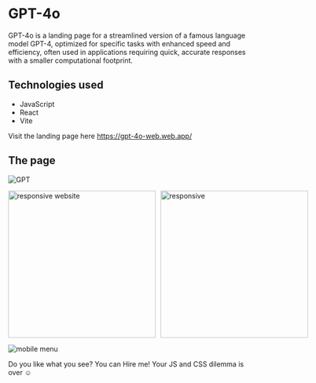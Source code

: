 # GPT-4o
GPT-4o is a landing page for a streamlined version of a famous language model GPT-4, optimized for specific tasks with enhanced speed and efficiency, often used in applications requiring quick, accurate responses with a smaller computational footprint.
## Technologies used
* JavaScript
* React
* Vite

Visit the landing page here https://gpt-4o-web.web.app/
## The page

![GPT](https://github.com/user-attachments/assets/4b575cf8-8a2b-4a7a-ab2a-8750bfdd4dea)

<div style="display:flex; justify-content:space-between;">
  <img src="https://github.com/user-attachments/assets/9f54d19f-0e66-4e6c-a33c-74395082f29a" alt="responsive website" style="width:300px; margin-right:10px" />
  <img src="https://github.com/user-attachments/assets/ec082482-8330-4215-8843-70e5b2343b36" alt="responsive" style="width:300px;"/>
</div>



![mobile menu](https://github.com/user-attachments/assets/23b39ddc-d069-4c4e-89b2-d2e1c88efcb3)


Do you like what you see? You can Hire me! Your JS and CSS dilemma is over ☺



